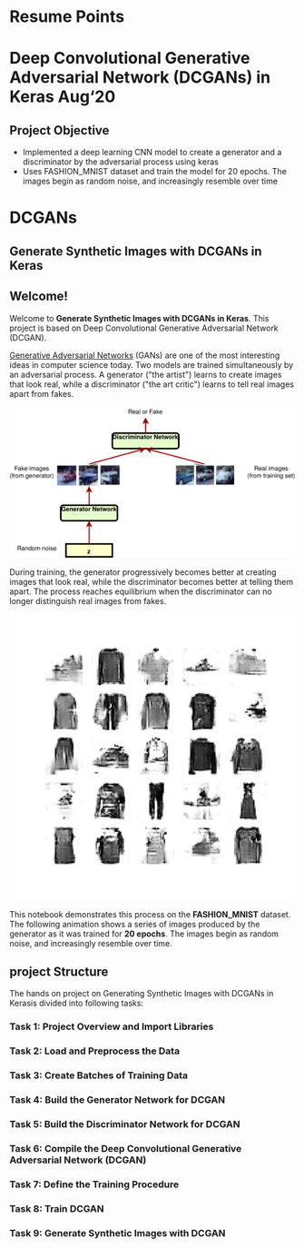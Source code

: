 # Resume Points
# Deep Convolutional Generative Adversarial Network (DCGANs) in Keras					   Aug‘20 
## Project Objective
- Implemented a deep learning CNN model to create a generator and a discriminator  by the adversarial  process  using keras
- Uses FASHION_MNIST dataset and train the model for 20 epochs.  The images begin as random noise, and increasingly resemble over time


# DCGANs
## Generate Synthetic Images with DCGANs in Keras

## Welcome!
Welcome to **Generate Synthetic Images with DCGANs in Keras**. This project is based on Deep Convolutional Generative Adversarial Network (DCGAN).

[Generative Adversarial Networks](https://arxiv.org/abs/1406.2661) (GANs) are one of the most interesting ideas in computer science today. Two models are trained simultaneously by an adversarial process. A generator ("the artist") learns to create images that look real, while a discriminator ("the art critic") learns to tell real images apart from fakes.

![GAN](DCGAN.png)

During training, the generator progressively becomes better at creating images that look real, while the discriminator becomes better at telling them apart. The process reaches equilibrium when the discriminator can no longer distinguish real images from fakes.

![DCGAN](dcgan.gif)

This notebook demonstrates this process on the **FASHION_MNIST** dataset. The following animation shows a series of images produced by the generator as it was trained for **20 epochs**. The images begin as random noise, and increasingly resemble over time.

## project Structure
The hands on project on Generating Synthetic Images with DCGANs in Kerasis divided into following tasks:

### Task 1: Project Overview and Import Libraries
### Task 2: Load and Preprocess the Data
### Task 3: Create Batches of Training Data
### Task 4: Build the Generator Network for DCGAN
### Task 5: Build the Discriminator Network for DCGAN
### Task 6: Compile the Deep Convolutional Generative Adversarial Network (DCGAN)
### Task 7: Define the Training Procedure
### Task 8: Train DCGAN
### Task 9: Generate Synthetic Images with DCGAN

